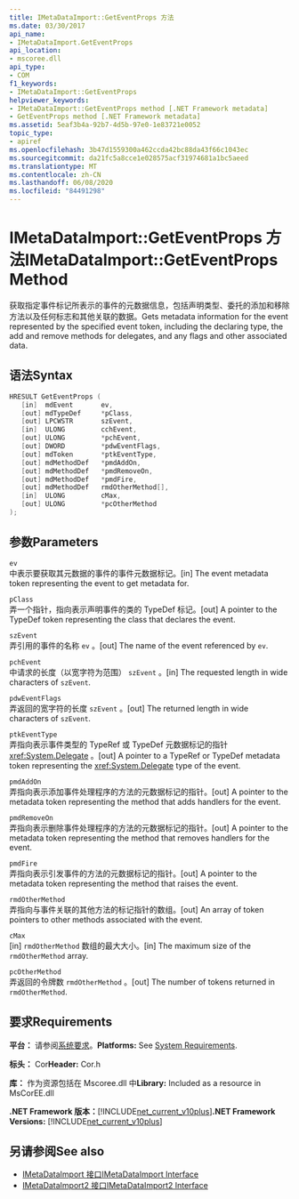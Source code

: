 ```yaml
---
title: IMetaDataImport::GetEventProps 方法
ms.date: 03/30/2017
api_name:
- IMetaDataImport.GetEventProps
api_location:
- mscoree.dll
api_type:
- COM
f1_keywords:
- IMetaDataImport::GetEventProps
helpviewer_keywords:
- IMetaDataImport::GetEventProps method [.NET Framework metadata]
- GetEventProps method [.NET Framework metadata]
ms.assetid: 5eaf3b4a-92b7-4d5b-97e0-1e83721e0052
topic_type:
- apiref
ms.openlocfilehash: 3b47d1559300a462ccda42bc88da43f66c1043ec
ms.sourcegitcommit: da21fc5a8cce1e028575acf31974681a1bc5aeed
ms.translationtype: MT
ms.contentlocale: zh-CN
ms.lasthandoff: 06/08/2020
ms.locfileid: "84491298"
---
```

# <a name="imetadataimportgeteventprops-method"></a><span data-ttu-id="c0049-102">IMetaDataImport::GetEventProps 方法</span><span class="sxs-lookup"><span data-stu-id="c0049-102">IMetaDataImport::GetEventProps Method</span></span>
<span data-ttu-id="c0049-103">获取指定事件标记所表示的事件的元数据信息，包括声明类型、委托的添加和移除方法以及任何标志和其他关联的数据。</span><span class="sxs-lookup"><span data-stu-id="c0049-103">Gets metadata information for the event represented by the specified event token, including the declaring type, the add and remove methods for delegates, and any flags and other associated data.</span></span>  
  
## <a name="syntax"></a><span data-ttu-id="c0049-104">语法</span><span class="sxs-lookup"><span data-stu-id="c0049-104">Syntax</span></span>  
  
```cpp  
HRESULT GetEventProps (  
   [in]  mdEvent       ev,  
   [out] mdTypeDef     *pClass,
   [out] LPCWSTR       szEvent,
   [in]  ULONG         cchEvent,
   [out] ULONG         *pchEvent,
   [out] DWORD         *pdwEventFlags,  
   [out] mdToken       *ptkEventType,  
   [out] mdMethodDef   *pmdAddOn,
   [out] mdMethodDef   *pmdRemoveOn,
   [out] mdMethodDef   *pmdFire,
   [out] mdMethodDef   rmdOtherMethod[],
   [in]  ULONG         cMax,  
   [out] ULONG         *pcOtherMethod  
);  
```  
  
## <a name="parameters"></a><span data-ttu-id="c0049-105">参数</span><span class="sxs-lookup"><span data-stu-id="c0049-105">Parameters</span></span>  
 `ev`  
 <span data-ttu-id="c0049-106">中表示要获取其元数据的事件的事件元数据标记。</span><span class="sxs-lookup"><span data-stu-id="c0049-106">[in] The event metadata token representing the event to get metadata for.</span></span>  
  
 `pClass`  
 <span data-ttu-id="c0049-107">弄一个指针，指向表示声明事件的类的 TypeDef 标记。</span><span class="sxs-lookup"><span data-stu-id="c0049-107">[out] A pointer to the TypeDef token representing the class that declares the event.</span></span>  
  
 `szEvent`  
 <span data-ttu-id="c0049-108">弄引用的事件的名称 `ev` 。</span><span class="sxs-lookup"><span data-stu-id="c0049-108">[out] The name of the event referenced by `ev`.</span></span>  
  
 `pchEvent`  
 <span data-ttu-id="c0049-109">中请求的长度（以宽字符为范围） `szEvent` 。</span><span class="sxs-lookup"><span data-stu-id="c0049-109">[in] The requested length in wide characters of `szEvent`.</span></span>  
  
 `pdwEventFlags`  
 <span data-ttu-id="c0049-110">弄返回的宽字符的长度 `szEvent` 。</span><span class="sxs-lookup"><span data-stu-id="c0049-110">[out] The returned length in wide characters of `szEvent`.</span></span>  
  
 `ptkEventType`  
 <span data-ttu-id="c0049-111">弄指向表示事件类型的 TypeRef 或 TypeDef 元数据标记的指针 <xref:System.Delegate> 。</span><span class="sxs-lookup"><span data-stu-id="c0049-111">[out] A pointer to a TypeRef or TypeDef metadata token representing the <xref:System.Delegate> type of the event.</span></span>  
  
 `pmdAddOn`  
 <span data-ttu-id="c0049-112">弄指向表示添加事件处理程序的方法的元数据标记的指针。</span><span class="sxs-lookup"><span data-stu-id="c0049-112">[out] A pointer to the metadata token representing the method that adds handlers for the event.</span></span>  
  
 `pmdRemoveOn`  
 <span data-ttu-id="c0049-113">弄指向表示删除事件处理程序的方法的元数据标记的指针。</span><span class="sxs-lookup"><span data-stu-id="c0049-113">[out] A pointer to the metadata token representing the method that removes handlers for the event.</span></span>  
  
 `pmdFire`  
 <span data-ttu-id="c0049-114">弄指向表示引发事件的方法的元数据标记的指针。</span><span class="sxs-lookup"><span data-stu-id="c0049-114">[out] A pointer to the metadata token representing the method that raises the event.</span></span>  
  
 `rmdOtherMethod`  
 <span data-ttu-id="c0049-115">弄指向与事件关联的其他方法的标记指针的数组。</span><span class="sxs-lookup"><span data-stu-id="c0049-115">[out] An array of token pointers to other methods associated with the event.</span></span>  
  
 `cMax`  
 <span data-ttu-id="c0049-116">[in] `rmdOtherMethod` 数组的最大大小。</span><span class="sxs-lookup"><span data-stu-id="c0049-116">[in] The maximum size of the `rmdOtherMethod` array.</span></span>  
  
 `pcOtherMethod`  
 <span data-ttu-id="c0049-117">弄返回的令牌数 `rmdOtherMethod` 。</span><span class="sxs-lookup"><span data-stu-id="c0049-117">[out] The number of tokens returned in `rmdOtherMethod`.</span></span>  
  
## <a name="requirements"></a><span data-ttu-id="c0049-118">要求</span><span class="sxs-lookup"><span data-stu-id="c0049-118">Requirements</span></span>  
 <span data-ttu-id="c0049-119">**平台：** 请参阅[系统要求](../../get-started/system-requirements.md)。</span><span class="sxs-lookup"><span data-stu-id="c0049-119">**Platforms:** See [System Requirements](../../get-started/system-requirements.md).</span></span>  
  
 <span data-ttu-id="c0049-120">**标头：** Cor</span><span class="sxs-lookup"><span data-stu-id="c0049-120">**Header:** Cor.h</span></span>  
  
 <span data-ttu-id="c0049-121">**库：** 作为资源包括在 Mscoree.dll 中</span><span class="sxs-lookup"><span data-stu-id="c0049-121">**Library:** Included as a resource in MsCorEE.dll</span></span>  
  
 <span data-ttu-id="c0049-122">**.NET Framework 版本：**[!INCLUDE[net_current_v10plus](../../../../includes/net-current-v10plus-md.md)]</span><span class="sxs-lookup"><span data-stu-id="c0049-122">**.NET Framework Versions:** [!INCLUDE[net_current_v10plus](../../../../includes/net-current-v10plus-md.md)]</span></span>  
  
## <a name="see-also"></a><span data-ttu-id="c0049-123">另请参阅</span><span class="sxs-lookup"><span data-stu-id="c0049-123">See also</span></span>

- [<span data-ttu-id="c0049-124">IMetaDataImport 接口</span><span class="sxs-lookup"><span data-stu-id="c0049-124">IMetaDataImport Interface</span></span>](imetadataimport-interface.md)
- [<span data-ttu-id="c0049-125">IMetaDataImport2 接口</span><span class="sxs-lookup"><span data-stu-id="c0049-125">IMetaDataImport2 Interface</span></span>](imetadataimport2-interface.md)
